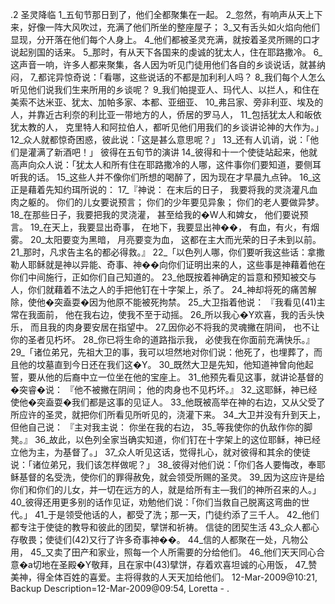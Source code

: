 .2 
圣灵降临 
1_五旬节那日到了，他们全都聚集在一起。 2_忽然，有响声从天上下来，好像一阵大风吹过，充满了他们所坐的整座屋子； 3_又有舌头如火焰向他们显现，分开落在他们每个人身上。 4_他们都被圣灵充满，就按着圣灵所赐的口才说起别国的话来。 
5_那时，有从天下各国来的虔诚的犹太人，住在耶路撒冷。 6_这声音一响，许多人都来聚集，各人因为听见门徒用他们各自的乡谈说话，就甚纳闷， 7_都诧异惊奇说：「看哪，这些说话的不都是加利利人吗？ 8_我们每个人怎么听见他们说我们生来所用的乡谈呢？ 9_我们帕提亚人、玛代人、以拦人，和住在美索不达米亚、犹太、加帕多家、本都、亚细亚、 10_弗吕家、旁非利亚、埃及的人，并靠近古利奈的利比亚一带地方的人，侨居的罗马人， 11_包括犹太人和皈依犹太教的人， 克里特人和阿拉伯人，都听见他们用我们的乡谈讲论神的大作为。」 12_众人就都惊奇困惑，彼此说：「这是甚么意思呢？」 13_还有人讥诮，说：「他们是灌满了新酒吧！」 
彼得在五旬节的演讲 
14_彼得和十一个使徒站起来，他就高声向众人说：「犹太人和所有住在耶路撒冷的人哪，这件事你们要知道，要侧耳听我的话。 15_这些人并不像你们所想的喝醉了，因为现在才早晨九点钟。 16_这正是藉着先知约珥所说的： 
17_『神说： 
在末后的日子， 
我要将我的灵浇灌凡血肉之躯的。 
你们的儿女要说预言； 
你们的少年要见异象； 
你们的老人要做异梦。 
18_在那些日子，我要把我的灵浇灌， 
甚至给我的�W人和婢女， 
他们要说预言。 
19_在天上，我要显出奇事， 
在地下，我要显出神��， 
有血，有火，有烟雾。 
20_太阳要变为黑暗， 
月亮要变为血， 
这都在主大而光荣的日子未到以前。 
21_那时，凡求告主名的都必得救。』 
22_「以色列人哪，你们要听我这些话：拿撒勒人耶稣就是神以异能、奇事、神��向你们证明出来的人，这些事是神藉着他在你们中间施行，正如你们自己知道的。 23_他既按着神确定的旨意和预知被交与人，你们就藉着不法之人的手把他钉在十字架上，杀了。 24_神却将死的痛苦解除，使他�突盍耍�因为他原不能被死拘禁。 25_大卫指着他说： 
『我看见(41)主常在我面前， 
他在我右边，使我不至于动摇。 
26_所以我心�Y欢喜，我的舌头快乐， 
而且我的肉身要安居在指望中。 
27_因你必不将我的灵魂撇在阴间， 
也不让你的圣者见朽坏。 
28_你已将生命的道路指示我， 
必使我在你面前充满快乐。』 
29_「诸位弟兄，先祖大卫的事，我可以坦然地对你们说：他死了，也埋葬了，而且他的坟墓直到今日还在我们这�Y。 30_既然大卫是先知，他知道神曾向他起誓，要从他的后裔中立一位坐在他的宝座上。 31_他预先看见这事，就讲论基督的�突睿�说： 
『他不被撇在阴间； 
他的肉身也不见朽坏。』 
32_这耶稣，神已经使他�突盍耍�我们都是这事的见证人。 33_他既被高举在神的右边，又从父受了所应许的圣灵，就把你们所看见所听见的，浇灌下来。 34_大卫并没有升到天上，但他自己说： 
『主对我主说： 
你坐在我的右边， 
35_等我使你的仇敌作你的脚凳。』 
36_故此，以色列全家当确实知道，你们钉在十字架上的这位耶稣，神已经立他为主，为基督了。」 
37_众人听见这话，觉得扎心，就对彼得和其余的使徒说：「诸位弟兄，我们该怎样做呢？」 38_彼得对他们说：「你们各人要悔改，奉耶稣基督的名受洗，使你们的罪得赦免，就会领受所赐的圣灵。 39_因为这应许是给你们和你们的儿女，并一切在远方的人，就是给所有主―我们的神所召来的人。」 40_彼得还用更多别的话作见证，劝勉他们说：「你们当救自己脱离这弯曲的世代。」 41_于是领受他话的人，都受了洗；那一天，门徒约添了三千人。 42_他们都专注于使徒的教导和彼此的团契，擘饼和祈祷。 
信徒的团契生活 
43_众人都心存敬畏；使徒们(42)又行了许多奇事神��。 44_信的人都聚在一处，凡物公用， 45_又卖了田产和家业，照每一个人所需要的分给他们。 46_他们天天同心合意�a切地在圣殿�Y敬拜，且在家中(43)擘饼，存着欢喜坦诚的心用饭， 47_赞美神，得全体百姓的喜爱。主将得救的人天天加给他们。 
12-Mar-2009@10:21, Backup Description=12-Mar-2009@09:54, Loretta - 
. 